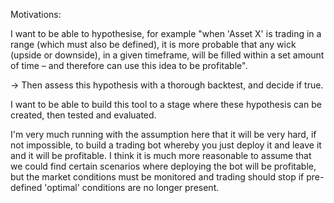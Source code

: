 Motivations:

I want to be able to hypothesise, for example "when 'Asset X' is trading in a range (which must also be defined), it is more probable that any wick (upside or downside), in a given timeframe, will be filled within a set amount of time – and therefore can use this idea to be profitable".

-> Then assess this hypothesis with a thorough backtest, and decide if true.

I want to be able to build this tool to a stage where these hypothesis can be created, then tested and evaluated.

I'm very much running with the assumption here that it will be very hard, if not impossible, to build a trading bot whereby you just deploy it and leave it and it will be profitable. I think it is much more reasonable to assume that we could find certain scenarios where deploying the bot will be profitable, but the market conditions must be monitored and trading should stop if pre-defined 'optimal' conditions are no longer present.
